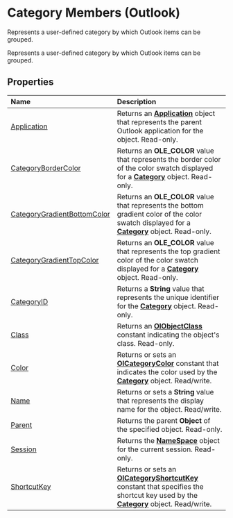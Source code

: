 
# Category Members (Outlook)
Represents a user-defined category by which Outlook items can be grouped.

Represents a user-defined category by which Outlook items can be grouped.


## Properties



|**Name**|**Description**|
|:-----|:-----|
|[Application](fb761a10-8fb4-a822-5ea1-fc0cd3fbbb4a.md)|Returns an  **[Application](797003e7-ecd1-eccb-eaaf-32d6ddde8348.md)** object that represents the parent Outlook application for the object. Read-only.|
|[CategoryBorderColor](95251459-f216-7cc8-55ef-c939090cf3bf.md)|Returns an  **OLE_COLOR** value that represents the border color of the color swatch displayed for a **[Category](143ef095-54b0-cbe2-e356-632029061ac2.md)** object. Read-only.|
|[CategoryGradientBottomColor](5f082300-2eb0-b297-dc54-9657da5ae319.md)|Returns an  **OLE_COLOR** value that represents the bottom gradient color of the color swatch displayed for a **[Category](143ef095-54b0-cbe2-e356-632029061ac2.md)** object. Read-only.|
|[CategoryGradientTopColor](deb7a986-8afd-465c-ed8e-3cf669f96a35.md)|Returns an  **OLE_COLOR** value that represents the top gradient color of the color swatch displayed for a **[Category](143ef095-54b0-cbe2-e356-632029061ac2.md)** object. Read-only.|
|[CategoryID](e75ed17a-940f-2325-8739-1367329854d2.md)|Returns a  **String** value that represents the unique identifier for the **[Category](143ef095-54b0-cbe2-e356-632029061ac2.md)** object. Read-only.|
|[Class](8150d12a-82af-9e5c-5d43-5084b0d6b364.md)|Returns an  **[OlObjectClass](33d724b3-df3c-2a7f-a80f-93b66d96f588.md)** constant indicating the object's class. Read-only.|
|[Color](42814031-97ee-bb71-7c24-4ddd367d793c.md)|Returns or sets an  **[OlCategoryColor](048bbc6b-c49f-68a3-ac59-b61204e5ef78.md)** constant that indicates the color used by the **[Category](143ef095-54b0-cbe2-e356-632029061ac2.md)** object. Read/write.|
|[Name](b9a711e9-f79d-f4f7-88bb-eaeb61d64089.md)|Returns or sets a  **String** value that represents the display name for the object. Read/write.|
|[Parent](6d58be95-ef11-e1f2-ccb0-c9ad8aff111f.md)|Returns the parent  **Object** of the specified object. Read-only.|
|[Session](e942f0c1-930f-fe1f-0b57-fe4b2894ee74.md)|Returns the  **[NameSpace](f0dcaa19-07f5-5d42-a3bf-2e42b7885644.md)** object for the current session. Read-only.|
|[ShortcutKey](c78f882a-ab02-5218-e71f-362c86b4dfe1.md)|Returns or sets an  **[OlCategoryShortcutKey](11e3f075-514c-f34c-453e-cf70ee128af5.md)** constant that specifies the shortcut key used by the **[Category](143ef095-54b0-cbe2-e356-632029061ac2.md)** object. Read/write.|
